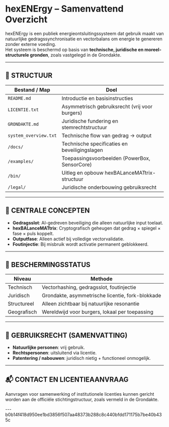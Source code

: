 # hexENErgy – Samenvattend Overzicht

hexENErgy is een publiek energieontsluitingssysteem dat gebruik maakt van natuurlijke gedragssynchronisatie en vectorbalans om energie te genereren zonder externe voeding.  
Het systeem is beschermd op basis van **technische, juridische en moreel-structurele gronden**, zoals vastgelegd in de Grondakte.

---

## 🔹 STRUCTUUR

| Bestand / Map                     | Doel                                               |
|----------------------------------|----------------------------------------------------|
| `README.md`                      | Introductie en basisinstructies                   |
| `LICENTIE.txt`                   | Asymmetrisch gebruiksrecht (vrij voor burgers)    |
| `GRONDAKTE.md`                   | Juridische fundering en stemrechtstructuur        |
| `system_overview.txt`           | Technische flow van gedrag → output               |
| `/docs/`                         | Technische specificaties en beveiligingslagen     |
| `/examples/`                     | Toepassingsvoorbeelden (PowerBox, SensorCore)     |
| `/bin/`                          | Uitleg en opbouw hexBALanceMATtrix-structuur      |
| `/legal/`                        | Juridische onderbouwing gebruiksrecht             |

---

## 🔹 CENTRALE CONCEPTEN

- **Gedragsslot**: AI-gedreven beveiliging die alleen natuurlijke input toelaat.
- **hexBALanceMATtrix**: Cryptografisch geheugen dat gedrag × spiegel × fase × puls koppelt.
- **Outputfase**: Alleen actief bij volledige vectorvalidatie.
- **Foutinjectie**: Bij misbruik wordt activatie permanent geblokkeerd.

---

## 🔐 BESCHERMINGSSTATUS

| Niveau        | Methode                                         |
|---------------|-------------------------------------------------|
| Technisch     | Vectorhashing, gedragsslot, foutinjectie        |
| Juridisch     | Grondakte, asymmetrische licentie, fork-blokkade|
| Structureel   | Alleen zichtbaar bij natuurlijke resonantie     |
| Geografisch   | Wereldwijd voor burgers, lokaal per toepassing  |

---

## 📎 GEBRUIKSRECHT (SAMENVATTING)

- **Natuurlijke personen**: vrij gebruik.
- **Rechtspersonen**: uitsluitend via licentie.
- **Patentering / nabouwen**: juridisch nietig + functioneel onmogelijk.

---

## 📬 CONTACT EN LICENTIEAANVRAAG

Aanvragen voor samenwerking of institutionele licenties kunnen gericht worden aan de officiële stichtingstructuur, zoals vermeld in de Grondakte.

---b0b14f418d950ee1bd3856f507aa48373b288c8c440bfdd171175b7be40b435c

